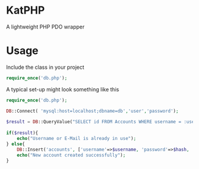 KatPHP
=====

A lightweight PHP PDO wrapper 


Usage
=====

Include the class in your project

```php
require_once('db.php');
```

A typical set-up might look something like this

```php
require_once('db.php');

DB::Connect( 'mysql:host=localhost;dbname=db','user','password');
 
$result = DB::QueryValue("SELECT id FROM Accounts WHERE username = :username OR email = :email", ['username'=>$username, 'email'=>$email]);
 
if($result){
    echo("Username or E-Mail is already in use");
} else{
    DB::Insert('accounts', ['username'=>$username, 'password'=>$hash, 'salt'=>$salt,'email'=>$email]);
    echo("New account created successfully");
}
